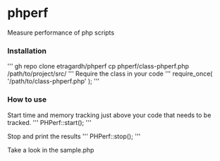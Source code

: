 # phperf
Measure performance of php scripts

### Installation
'''
gh repo clone etragardh/phperf
cp phperf/class-phperf.php /path/to/project/src/
'''
Require the class in your code
'''
require_once( '/path/to/class-phperf.php' );
'''

### How to use

Start time and memory tracking just above your code that needs to be tracked.
'''
PHPerf::start();
'''

Stop and print the results
'''
PHPerf::stop();
'''

Take a look in the sample.php
